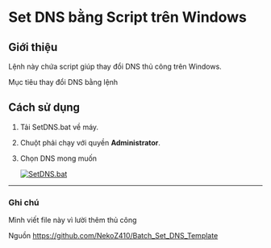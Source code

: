 # Set DNS bằng Script trên Windows

## Giới thiệu
Lệnh này chứa script giúp thay đổi DNS thủ công trên Windows.

Mục tiêu thay đổi DNS bằng lệnh 

## Cách sử dụng
1. Tải SetDNS.bat về máy.
2. Chuột phải chạy với quyền **Administrator**.
3. Chọn DNS mong muốn

   
    [![SetDNS.bat](https://img.shields.io/badge/Download-.bat-blue?style=for-the-badge&logo=windows)](https://github.com/hoangprox/Set_DNS/releases/download/v1/SetDNS.bat)

---
### Ghi chú
Mình viết file này vì lười thêm thủ công 

Nguồn https://github.com/NekoZ410/Batch_Set_DNS_Template

